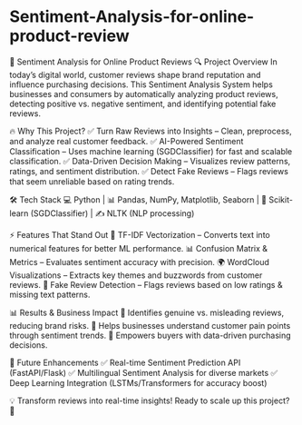 # Sentiment-Analysis-for-online-product-review
🚀 Sentiment Analysis for Online Product Reviews
🔍 Project Overview
In today’s digital world, customer reviews shape brand reputation and influence purchasing decisions. This Sentiment Analysis System helps businesses and consumers by automatically analyzing product reviews, detecting positive vs. negative sentiment, and identifying potential fake reviews.

🔥 Why This Project?
✅ Turn Raw Reviews into Insights – Clean, preprocess, and analyze real customer feedback.
✅ AI-Powered Sentiment Classification – Uses machine learning (SGDClassifier) for fast and scalable classification.
✅ Data-Driven Decision Making – Visualizes review patterns, ratings, and sentiment distribution.
✅ Detect Fake Reviews – Flags reviews that seem unreliable based on rating trends.

🛠 Tech Stack
💻 Python | 📊 Pandas, NumPy, Matplotlib, Seaborn | 🤖 Scikit-learn (SGDClassifier) | ✍ NLTK (NLP processing)

⚡ Features That Stand Out
🚀 TF-IDF Vectorization – Converts text into numerical features for better ML performance.
📊 Confusion Matrix & Metrics – Evaluates sentiment accuracy with precision.
🌍 WordCloud Visualizations – Extracts key themes and buzzwords from customer reviews.
🔎 Fake Review Detection – Flags reviews based on low ratings & missing text patterns.

📊 Results & Business Impact
🔹 Identifies genuine vs. misleading reviews, reducing brand risks.
🔹 Helps businesses understand customer pain points through sentiment trends.
🔹 Empowers buyers with data-driven purchasing decisions.

🚀 Future Enhancements
✅ Real-time Sentiment Prediction API (FastAPI/Flask)
✅ Multilingual Sentiment Analysis for diverse markets
✅ Deep Learning Integration (LSTMs/Transformers for accuracy boost)

💡 Transform reviews into real-time insights! Ready to scale up this project? 🚀







